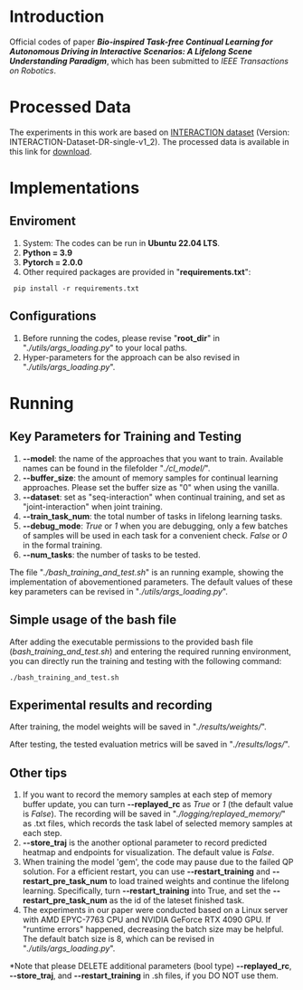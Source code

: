 
# Introduction
Official codes of paper **_Bio-inspired Task-free Continual Learning for Autonomous Driving in Interactive Scenarios: A Lifelong Scene Understanding Paradigm_**, which has been submitted to _IEEE Transactions on Robotics_.

# Processed Data
The experiments in this work are based on [INTERACTION dataset](https://interaction-dataset.com/) (Version: INTERACTION-Dataset-DR-single-v1_2).
The processed data is available in this link for [download](https://drive.google.com/drive/folders/1roEeNQJFz777DbPEMf21R3j2BQdRKecp?usp=drive_link).

# Implementations
## Enviroment
1. System: The codes can be run in **Ubuntu 22.04 LTS**.
2. **Python = 3.9**
3. **Pytorch = 2.0.0**
4. Other required packages are provided in "**requirements.txt**":
```
 pip install -r requirements.txt
```
## Configurations
1. Before running the codes, please revise "**root_dir**" in "_./utils/args_loading.py_" to your local paths.
2. Hyper-parameters for the approach can be also revised in "_./utils/args_loading.py_".

# Running

## Key Parameters for Training and Testing
1. **--model**: the name of the approaches that you want to train. Available names can be found in the filefolder "_./cl_model/_". 
2. **--buffer_size**: the amount of memory samples for continual learning approaches. Please set the buffer size as "0" when using the vanilla.
3. **--dataset**: set as "seq-interaction" when continual training, and set as "joint-interaction" when joint training.
4. **--train_task_num**: the total number of tasks in lifelong learning tasks.
5. **--debug_mode**: _True_ or _1_ when you are debugging, only a few batches of samples will be used in each task for a convenient check. _False_ or _0_ in the formal training.  
6. **--num_tasks**: the number of tasks to be tested. 

The file "_./bash_training_and_test.sh_" is an running example, showing the implementation of abovementioned parameters.
The default values of these key parameters can be revised in "_./utils/args_loading.py_".

## Simple usage of the bash file
After adding the executable permissions to the provided bash file (_bash_training_and_test.sh_) and entering the required running environment, you can directly run the training and testing with the following command:
```
./bash_training_and_test.sh
```

## Experimental results and recording
After training, the model weights will be saved in "_./results/weights/_".

After testing, the tested evaluation metrics will be saved in "_./results/logs/_". 

## Other tips
1. If you want to record the memory samples at each step of memory buffer update, you can turn **--replayed_rc** as _True_ or _1_ (the default value is _False_).
   The recording will be saved in "_./logging/replayed_memory/_" as .txt files, which records the task label of selected memory samples at each step.
2. **--store_traj** is the another optional parameter to record predicted heatmap and endpoints for visualization. The default value is _False_.
3. When training the model 'gem', the code may pause due to the failed QP solution. For a efficient restart, you can use **--restart_training** and **--restart_pre_task_num** to load trained weights and continue the lifelong learning.
   Specifically, turn **--restart_training** into True, and set the **--restart_pre_task_num** as the id of the lateset finished task.
4. The experiments in our paper were conducted based on a Linux server with AMD EPYC-7763 CPU and NVIDIA GeForce RTX 4090 GPU. If "runtime errors" happened, decreasing the batch size may be helpful.
   The default batch size is 8, which can be revised in "_./utils/args_loading.py_".
   
*Note that please DELETE additional parameters (bool type) **--replayed_rc**, **--store_traj**, and **--restart_training** in .sh files, if you DO NOT use them.









